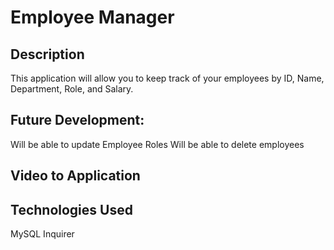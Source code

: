 # Employee Manager

## Description 
This application will allow you to keep track of your employees by ID, Name, Department, Role, and Salary.

## Future Development:
Will be able to update Employee Roles
Will be able to delete employees

## Video to Application

## Technologies Used
MySQL
Inquirer
